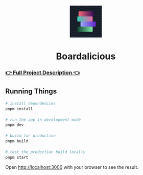 <p align="center">
  <a href="https://boardalicious.vercel.app/">
    <img alt="Boardalicious Logo" src="./public/boardalicious-300w.png" width="100" />
  </a>
</p>
<h1 align="center">
  Boardalicious
</h1>

### [👉 Full Project Description 👈](https://jessekuntz.github.io/boardalicious.html)

## Running Things

``` bash
# install dependencies
pnpm install

# run the app in development mode
pnpm dev

# build for production
pnpm build

# test the production build locally
pnpm start
```

Open [http://localhost:3000](http://localhost:3000) with your browser to see the result.
